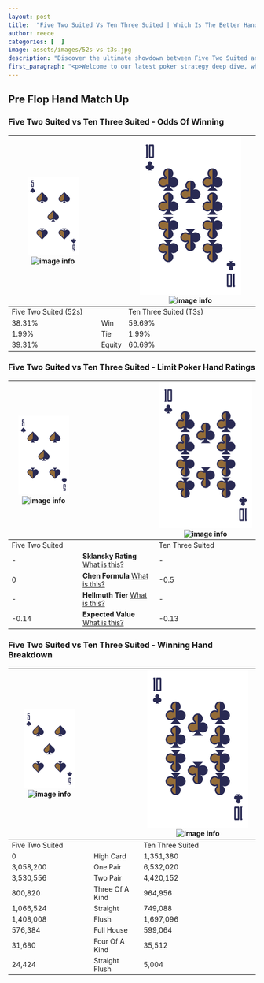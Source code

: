 ```yaml
---
layout: post
title:  "Five Two Suited Vs Ten Three Suited | Which Is The Better Hand In Poker? A Complete Guide"
author: reece
categories: [  ]
image: assets/images/52s-vs-t3s.jpg
description: "Discover the ultimate showdown between Five Two Suited and Ten Three Suited in poker! Uncover the odds, strategies, and scenarios where one hand triumphs over the other. Get ready to up your poker game with this thrilling analysis."
first_paragraph: "<p>Welcome to our latest poker strategy deep dive, where we're pitting two distinct hands against each other in a high-stakes showdown: Five Two Suited vs Ten Three Suited.</p><p>In the dynamic world of poker, every decision counts, and knowing which hand holds the upper hand is key to your success at the table.</p><p>In this article, we'll dissect these two hands, explore the scenarios where one dominates the other, and equip you with the knowledge to make strategic choices that can tip the odds in your favor.</p><p>Get ready to unravel the intriguing dynamics of these poker hands and elevate your game to new heights.</p>"
---
```




[comment]: # (sp0)

## Pre Flop Hand Match Up

<div class="table hand-ratings" markdown="1"> 



### Five Two Suited vs Ten Three Suited - Odds Of Winning


    
| ![image info](assets/images/hand1/5.png) ![image info](assets/images/hand1/2s.png) |  | ![image info](assets/images/hand2/T.png) ![image info](assets/images/hand2/3s.png) |
| -------- | -------- | -------- |
| Five Two Suited (52s) |  | Ten Three Suited (T3s) |
| 38.31% | Win | 59.69% |
| 1.99% | Tie | 1.99% |
| 39.31% | Equity | 60.69% |




[comment]: # (sp1)



### Five Two Suited vs Ten Three Suited - Limit Poker Hand Ratings


    
| ![image info](assets/images/hand1/5.png) ![image info](assets/images/hand1/2s.png) |  | ![image info](assets/images/hand2/T.png) ![image info](assets/images/hand2/3s.png) |
| -------- | -------- | -------- |
| Five Two Suited |  | Ten Three Suited |
| - | **Sklansky Rating** [What is this?](/sklansky-rating-explained) | - |
| 0 | **Chen Formula** [What is this?](/chen-formula-explained) | -0.5 |
| - | **Hellmuth Tier** [What is this?](/Hellmuth-tier-explained) | - |
| -0.14 | **Expected Value** [What is this?](/expected-value-explained) | -0.13 |




[comment]: # (sp2)



### Five Two Suited vs Ten Three Suited - Winning Hand Breakdown


    
| ![image info](assets/images/hand1/5.png) ![image info](assets/images/hand1/2s.png) |  | ![image info](assets/images/hand2/T.png) ![image info](assets/images/hand2/3s.png) |
| -------- | -------- | -------- |
| Five Two Suited |  | Ten Three Suited |
| 0 | High Card | 1,351,380 |
| 3,058,200 | One Pair | 6,532,020 |
| 3,530,556 | Two Pair | 4,420,152 |
| 800,820 | Three Of A Kind | 964,956 |
| 1,066,524 | Straight | 749,088 |
| 1,408,008 | Flush | 1,697,096 |
| 576,384 | Full House | 599,064 |
| 31,680 | Four Of A Kind | 35,512 |
| 24,424 | Straight Flush | 5,004 |




[comment]: # (sp3)



</div>

[comment]: # (sp4)



[comment]: # (sp5)

